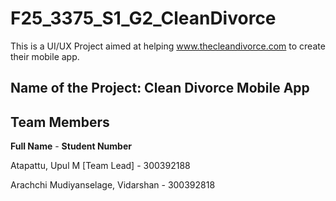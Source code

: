 # F25_3375_S1_G2_CleanDivorce
This is a UI/UX Project aimed at helping www.thecleandivorce.com to create their mobile app.

## Name of the Project: Clean Divorce Mobile App

## Team Members

**Full Name** - **Student Number**

Atapattu, Upul M [Team Lead]      - 300392188

Arachchi Mudiyanselage, Vidarshan	- 300392818
